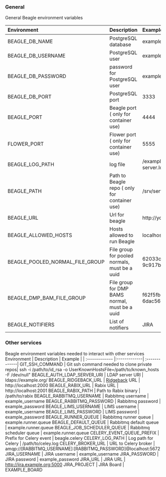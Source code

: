 
### General

General Beagle environment variables

 Environment       | Description |  Example |
 | :------------- |:-------------| :-------------|
BEAGLE_DB_NAME | PostgreSQL database | example_database
BEAGLE_DB_USERNAME | PostgreSQL user | example_user
BEAGLE_DB_PASSWORD | password for PostgreSQL user | example_password
BEAGLE_DB_PORT | PostgreSQL port | 3333
BEAGLE_PORT | Beagle port ( only for container use) | 4444
FLOWER_PORT | Flower port ( only for container use) | 5555
BEAGLE_LOG_PATH | log file | /example/path/logs/beagle-server.log
BEAGLE_PATH | Path to Beagle repo ( only for container use) | /srv/services/staging_voyager/beagle/
BEAGLE_URL | Url for beagle | http://your_server:4444
BEAGLE_ALLOWED_HOSTS | Hosts allowed to run Beagle | localhost,your_server
BEAGLE_POOLED_NORMAL_FILE_GROUP| File group for pooled normals, must be a uuid | 62033c45-6c55-4d2d-bec2-9c917b4af133
BEAGLE_DMP_BAM_FILE_GROUP | File group for DMP BAMS normal, must be a uuid |f62f5fb8-2dbd-45b2-8050-6dac56a4cc17
BEAGLE_NOTIFIERS| List of notifiers | JIRA

### Other services

Beagle environment variables needed to interact with other services
 Environment       | Description |  Example |
 | :------------- |:-------------| :-------------|
GIT_SSH_COMMAND | Git ssh command needed to clone private repos| ssh -i /path/to/id_rsa -o UserKnownHostsFile=/path/to/known_hosts -F /dev/null"
BEAGLE_AUTH_LDAP_SERVER_URI | LDAP server URI | ldaps://example.org/
BEAGLE_RIDGEBACK_URL | [Ridgeback](https://github.com/mskcc/ridgeback) URL | http://localhost:2000
BEAGLE_RABIX_URL | Rabix URL | http://localhost:2001
BEAGLE_RABIX_PATH | Path to Rabix binary | /path/to/rabix
BEAGLE_RABBITMQ_USERNAME | Rabbitmq username | example_username
BEAGLE_RABBITMQ_PASSWORD | Rabbitmq password | example_password
BEAGLE_LIMS_USERNAME | LIMS username | example_username
BEAGLE_LIMS_PASSWORD | LIMS password | example_password
BEAGLE_RUNNER_QUEUE | Rabbitmq runner queue | example.runner.queue
BEAGLE_DEFAULT_QUEUE | Rabbitmq default queue | example.runner.queue
BEAGLE_JOB_SCHEDULER_QUEUE | Rabbitmq scheduler queue | example.runner.queue
CELERY_EVENT_QUEUE_PREFIX | Prefix for Celery event | beagle.celery
CELERY_LOG_PATH | Log path for Celery | /path/to/celey.log
CELERY_BROKER_URL | URL to Celery broker | amqp://[RABBITMQ_USERNAME]:[RABBITMQ_PASSWORD]@localhost:5672
JIRA_USERNAME | JIRA username | example_username
JIRA_PASSWORD | JIRA password | example_password
JIRA_URL | JIRA URL | http://jira.example.org:5000
JIRA_PROJECT | JIRA Board | EXAMPLE_BOARD

